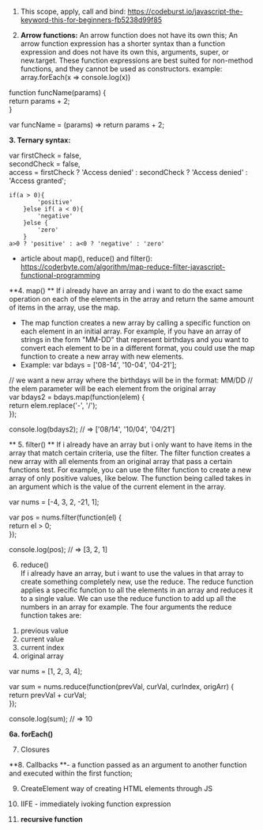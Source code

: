 1. This scope, apply, call and bind:
 https://codeburst.io/javascript-the-keyword-this-for-beginners-fb5238d99f85

2. **Arrow functions:**
An arrow function does not have its own this;
An arrow function expression has a shorter syntax than a function expression and does not have its own this, arguments, super, or new.target. These function expressions are best suited for non-method functions, and they cannot be used as constructors.
example: 
array.forEach(x => console.log(x))
 
function funcName(params) {  
   return params + 2;   
 }

var funcName = (params) => return params + 2; 

**3. Ternary syntax:**

var firstCheck = false,  
    secondCheck = false,  
    access = firstCheck ? 'Access denied' : secondCheck ? 'Access denied' : 'Access granted';  
    
    if(a > 0){    
    		'positive'  
    	}else if( a < 0){  
    		'negative'  
    	}else {  
    		'zero'  
    	}
    a>0 ? 'positive' : a<0 ? 'negative' : 'zero'
    
    
  - article about map(), reduce() and filter():
 https://coderbyte.com/algorithm/map-reduce-filter-javascript-functional-programming  	
    	
 **4. map()  **
 If i already have an array and i want to do the exact same operation on each of the elements in the array and return the same amount of items in the array, use the map.
 - The map function creates a new array by calling a specific function on each element in an initial array. For example, if you have an array of strings in the form "MM-DD" that represent birthdays and you want to convert each element to be in a different format, you could use the map function to create a new array with new elements. 
 - Example:
var bdays = ['08-14', '10-04', '04-21']; 

// we want a new array where the birthdays will be in the format: MM/DD
// the elem parameter will be each element from the original array   
var bdays2 = bdays.map(function(elem) {   
  return elem.replace('-', '/');  
});  

console.log(bdays2); // => ['08/14', '10/04', '04/21']
 
** 5. filter()   **
 If i already have an array but i only want to have items in the array that match certain criteria, use the filter. 
 The filter function creates a new array with all elements from an original array that pass a certain functions test. For example, you can use the filter function to create a new array of only positive values, like below. The function being called takes in an argument which is the value of the current element in the array.
 
 var nums = [-4, 3, 2, -21, 1];  

var pos = nums.filter(function(el) {  
  return el > 0;  
});  

console.log(pos); // => [3, 2, 1]  
 
 6. reduce()  
 If i already have an array, but i want to use the values in that array to create something completely new, use the reduce.
 The reduce function applies a specific function to all the elements in an array and reduces it to a single value.  We can use the reduce function to add up all the numbers in an array for example. The four arguments the reduce function takes are:
 
1) previous value  
2) current value  
3) current index  
4) original array  

var nums = [1, 2, 3, 4];  

var sum = nums.reduce(function(prevVal, curVal,   curIndex, origArr) {  
  return prevVal + curVal;  
});  

console.log(sum); // => 10    
 
**6a. forEach()**   


7. Closures

**8. Callbacks **- a function passed as an argument to another function and executed within the first function;

9. CreateElement way of creating HTML elements through JS

10. IIFE - immediately ivoking function expression

11. **recursive function**